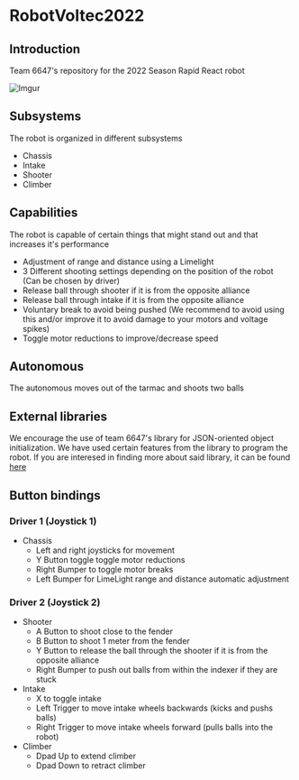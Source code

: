 ﻿# RobotVoltec2022
## Introduction
Team 6647's repository for the 2022 Season Rapid React robot

![Imgur](https://i.imgur.com/fQhMzNn.jpeg)

## Subsystems

The robot is organized in different subsystems
* Chassis
* Intake
* Shooter
* Climber

## Capabilities
The robot is capable of certain things that might stand out and that increases it's performance
* Adjustment of range and distance using a Limelight
* 3 Different shooting settings depending on the position of the robot (Can be chosen by driver)
* Release ball through shooter if it is from the opposite alliance
* Release ball through intake if it is from the opposite alliance
* Voluntary break to avoid being pushed (We recommend to avoid using this and/or improve it to avoid damage to your motors and voltage spikes) 
* Toggle motor reductions to improve/decrease speed

## Autonomous
The autonomous moves out of the tarmac and shoots two balls 

## External libraries
We encourage the use of team 6647's library for JSON-oriented object initialization. We have used certain features from the library to program the robot. If you are interesed in finding more about said library, it can be found [here](https://github.com/VOLTEC6647/lib6647)

## Button bindings
### Driver 1 (Joystick 1)
* Chassis
  * Left and right joysticks for movement
  * Y Button toggle toggle motor reductions
  * Right Bumper to toggle motor breaks
  * Left Bumper for LimeLight range and distance automatic adjustment

### Driver 2 (Joystick 2)
* Shooter
  * A Button to shoot close to the fender
  * B Button to shoot 1 meter from the fender
  * Y Button to release the ball through the shooter if it is from the opposite alliance
  * Right Bumper to push out balls from within the indexer if they are stuck 
* Intake
  * X to toggle intake
  * Left Trigger to move intake wheels backwards (kicks and pushs balls)
  * Right Trigger to move intake wheels forward (pulls balls into the robot)
* Climber
  * Dpad Up to extend climber
  * Dpad Down to retract climber
